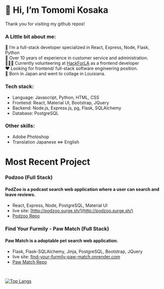 # 👋 Hi, I’m  Tomomi Kosaka

Thank you for visiting my github repos! 

### A Little bit about me:
  🌱 I’m a full-stack developer specialized in React, Express, Node, Flask, Python<br>
  📝 Over 10 years of experience in customer service and administration.<br>
  👩🏻‍💻 Currently volunteering at [HackForLA](https://www.hackforla.org/) as a frontend developer<br>
  ❤️ Looking for frontend/ full-stack software engineering position.<br>
  🎍 Born in Japan and went to collage in Louisiana. <br>

### Tech stack: 

  - Language: Javascript, Python, HTML, CSS
  - Frontend: React, Material UI, Bootstrap, JQuery
  - Backend: Node.js, Express.js, pg, Flask, SQLAlchemy
  - Database: PostgreSQL
    
### Other skills: 
  - Adobe Photoshop
  - Translation Japanese <=> English

# Most Recent Project
### Podzoo (Full Stack)
#### PodZoo is a podcast search web application where a user can search and leave reviews.
  - React, Express, Node, PostgreSQL, Material UI
  - live site: [http://podzoo.surge.sh/](http://podzoo.surge.sh/)
  - [Podzoo Repo](https://github.com/Tomomi-K1/sp-capstone2)

### Find Your Furmily - Paw Match (Full Stack)
#### Paw Match is a adoptable pet search web application.
  - Flask, Flask-SQLAlchemy, Jinja, PostgreSQL, Bootstrap, JQuery
  - live site: [find-your-furmily-paw-match.onrender.com](https://find-your-furmily-paw-match.onrender.com)
  - [Paw Match Repo](https://github.com/Tomomi-K1/find-your-furmily)

<br>

[![Top Langs](https://github-readme-stats.vercel.app/api/top-langs/?username=Tomomi-K1&layout=donut&theme=radical)](https://github.com/Tomomi-K1)

